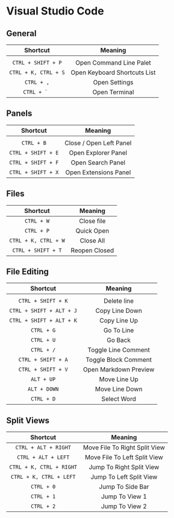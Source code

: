 # Visual Studio Code

## General

| Shortcut                                      | Meaning                           |
| :-------------------------------------------: | :-------------------------------: |
|                                               |                                   |
| `CTRL + SHIFT + P`                            | Open Command Line Palet           |
| `CTRL + K, CTRL + S`                          | Open Keyboard Shortcuts List      |
| `CTRL + ,`                                    | Open Settings                     |
| ``CTRL + ` ``                                 | Open Terminal                     |

## Panels

| Shortcut                                      | Meaning                           |
| :-------------------------------------------: | :-------------------------------: |
|                                               |                                   |
| `CTRL + B`                                    | Close / Open Left Panel           |
| `CTRL + SHIFT + E`                            | Open Explorer Panel               |
| `CTRL + SHIFT + F`                            | Open Search Panel                 |
| `CTRL + SHIFT + X`                            | Open Extensions Panel             |

## Files

| Shortcut                                      | Meaning                           |
| :-------------------------------------------: | :-------------------------------: |
| `CTRL + W`                                    | Close file                        |    
| `CTRL + P`                                    | Quick Open                        |    
| `CTRL + K, CTRL + W`                          | Close All                         |    
| `CTRL + SHIFT + T`                            | Reopen Closed                     |    

## File Editing

| Shortcut                                      | Meaning                           |
| :-------------------------------------------: | :-------------------------------: |
|                                               |                                   |
| `CTRL + SHIFT + K`                            | Delete line                       |
| `CTRL + SHIFT + ALT + J`                      | Copy Line Down                    |
| `CTRL + SHIFT + ALT + K`                      | Copy Line Up                      |
| `CTRL + G`                                    | Go To Line                        |
| `CTRL + U`                                    | Go Back                           |
| `CTRL + /`                                    | Toggle Line Comment               |
| `CTRL + SHIFT + A`                            | Toggle Block Comment              |
| `CTRL + SHIFT + V`                            | Open Markdown Preview             |
| `ALT + UP`                                    | Move Line Up                      |
| `ALT + DOWN`                                  | Move Line Down                    |
| `CTRL + D`                                    | Select Word                       |

## Split Views

| Shortcut                                      | Meaning                           |
| :-------------------------------------------: | :-------------------------------: |
| `CTRL + ALT + RIGHT`                          | Move File To Right Split View     | 
| `CTRL + ALT + LEFT`                           | Move File To Left Split View      | 
| `CTRL + K, CTRL + RIGHT`                      | Jump To Right Split View          | 
| `CTRL + K, CTRL + LEFT`                       | Jump To Left Split View           | 
| `CTRL + 0`                                    | Jump To Side Bar                  | 
| `CTRL + 1`                                    | Jump To View 1                    | 
| `CTRL + 2`                                    | Jump To View 2                    | 
